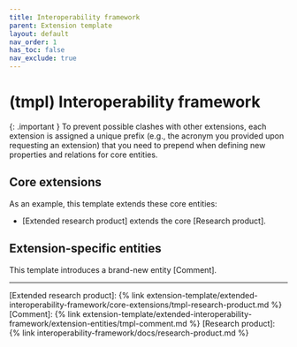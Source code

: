 ```yaml
---
title: Interoperability framework
parent: Extension template
layout: default
nav_order: 1
has_toc: false
nav_exclude: true
---
```

# (tmpl) Interoperability framework

{: .important }
To prevent possible clashes with other extensions, each extension is assigned a unique prefix (e.g., the acronym you provided upon requesting an extension) that you need to prepend when defining new properties and relations for core entities.

## Core extensions
As an example, this template extends these core entities:
- [Extended research product] extends the core [Research product].


## Extension-specific entities
This template introduces a brand-new entity [Comment].


----
[Extended research product]: {% link extension-template/extended-interoperability-framework/core-extensions/tmpl-research-product.md %}
[Comment]: {% link extension-template/extended-interoperability-framework/extension-entities/tmpl-comment.md %}
[Research product]: {% link interoperability-framework/docs/research-product.md %}
